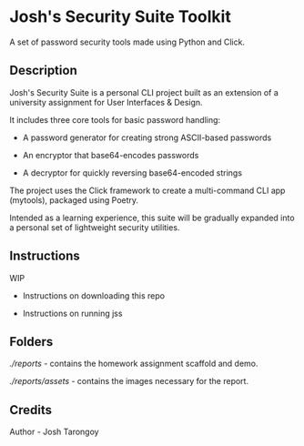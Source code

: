# Josh's Security Suite Toolkit
A set of password security tools made using Python and Click.

## Description
Josh's Security Suite is a personal CLI project built as an extension of a university assignment for User Interfaces & Design.

It includes three core tools for basic password handling:

* A password generator for creating strong ASCII-based passwords

* An encryptor that base64-encodes passwords

* A decryptor for quickly reversing base64-encoded strings

The project uses the Click framework to create a multi-command CLI app (mytools), packaged using Poetry.

Intended as a learning experience, this suite will be gradually expanded into a personal set of lightweight security utilities.


## Instructions

WIP

* Instructions on downloading this repo

* Instructions on running jss

## Folders

*./reports* - contains the homework assignment scaffold and demo.

*./reports/assets* - contains the images necessary for the report.

## Credits
Author - Josh Tarongoy
